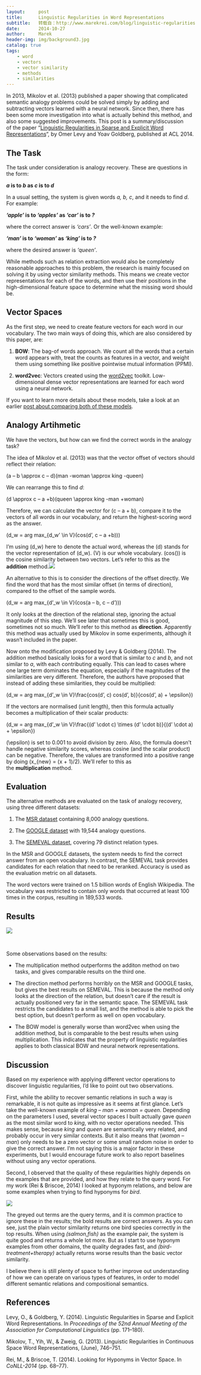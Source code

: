 ```yaml
---
layout:     post
title:      Linguistic Regularities in Word Representations
subtitle:   转载自：http://www.marekrei.com/blog/linguistic-regularities-word-representations/
date:       2014-10-27
author:     Marek
header-img: img/background3.jpg
catalog: true
tags:
    - word
    - vectors
    - vector similarity
    - methods
    - similarities
---
```


In 2013, Mikolov et al. (2013) published a paper showing that complicated semantic analogy problems could be solved simply by adding and subtracting vectors learned with a neural network. Since then, there has been some more investigation into what is actually behind this method, and also some suggested improvements. This post is a summary/discussion of the paper “[Linguistic Regularities in Sparse and Explicit Word Representations](http://www.aclweb.org/anthology/W/W14/W14-1618.pdf)“, by Omer Levy and Yoav Goldberg, published at ACL 2014.

## The Task

The task under consideration is analogy recovery. These are questions in the form:

***a* is to *b* as *c* is to *d***

In a usual setting, the system is given words *a, b, c*, and it needs to find *d*. For example:

***‘apple’* is to *‘apples’* as *‘car’* is to *?***

where the correct answer is *‘cars’*. Or the well-known example:

***‘man’* is to *‘woman’* as *‘king’* is to *?***

where the desired answer is *‘queen’*.

While methods such as relation extraction would also be completely reasonable approaches to this problem, the research is mainly focused on solving it by using vector similarity methods. This means we create vector representations for each of the words, and then use their positions in the high-dimensional feature space to determine what the missing word should be.

## Vector Spaces

As the first step, we need to create feature vectors for each word in our vocabulary. The two main ways of doing this, which are also considered by this paper, are:

1. **BOW**: The bag-of words approach. We count all the words that a certain word appears with, treat the counts as features in a vector, and weight them using something like positive pointwise mutual information (PPMI).

1. **word2vec**: Vectors created using the [word2vec](https://code.google.com/p/word2vec) toolkit. Low-dimensional dense vector representations are learned for each word using a neural network.


If you want to learn more details about these models, take a look at an earlier [post about comparing both of these models](http://www.marekrei.com/blog/dont-count-predict).

## Analogy Artihmetic

We have the vectors, but how can we find the correct words in the analogy task?

The idea of Mikolov et al. (2013) was that the vector offset of vectors should reflect their relation:

\(a – b \approx c – d\)\(man -woman \approx king -queen\)

We can rearrange this to find *d*:

\(d \approx c – a +b\)\(queen \approx king -man +woman\)

Therefore, we can calculate the vector for \(c – a + b\), compare it to the vectors of all words in our vocabulary, and return the highest-scoring word as the answer.

\(d_w = arg max_{d_w’ \in V}(cos(d’, c – a +b))\)

I’m using \(d_w\) here to denote the actual word, whereas the \(d\) stands for the vector representation of \(d_w\). \(V\) is our whole vocabulary. \(cos()\) is the cosine similarity between two vectors. Let’s refer to this as the **addition** method.![](http://www.marekrei.com/blog/wp-content/uploads/2014/10/regularities_equation.png)


An alternative to this is to consider the directions of the offset directly. We find the word that has the most similar offset (in terms of direction), compared to the offset of the sample words.

\(d_w = arg max_{d’_w \in V}(cos(a – b, c – d’))\)

It only looks at the direction of the relational step, ignoring the actual magnitude of this step. We’ll see later that sometimes this is good, sometimes not so much. We’ll refer to this method as **direction**. Apparently this method was actually used by Mikolov in some experiments, although it wasn’t included in the paper.

Now onto the modification proposed by Levy & Goldberg (2014). The addition method basically looks for a word that is similar to *c* and *b*, and not similar to *a*, with each contributing equally. This can lead to cases where one large term dominates the equation, especially if the magnitudes of the similarities are very different. Therefore, the authors have proposed that instead of adding these similarities, they could be multiplied:

\(d_w = arg max_{d’_w \in V}\frac{cos(d’, c) cos(d’, b)}{cos(d’, a) + \epsilon}\)

If the vectors are normalised (unit length), then this formula actually becomes a multiplication of their scalar products:

\(d_w = arg max_{d’_w \in V}\frac{(d’ \cdot c) \times (d’ \cdot b)}{(d’ \cdot a) + \epsilon}\)

\(\epsilon\) is set to 0.001 to avoid division by zero. Also, the formula doesn’t handle negative similarity scores, whereas cosine (and the scalar product) can be negative. Therefore, the values are transformed into a positive range by doing \(x_{new} = (x + 1)/2\). We’ll refer to this as the **multiplication** method.

## Evaluation

The alternative methods are evaluated on the task of analogy recovery, using three different datasets:

1. The [MSR dataset](http://research.microsoft.com/en-us/projects/rnn) containing 8,000 analogy questions.

1. The [GOOGLE dataset](https://code.google.com/p/word2vec/source/browse/trunk/questions-words.txt) with 19,544 analogy questions.

1. The [SEMEVAL dataset](https://sites.google.com/site/semeval2012task2/download), covering 79 distinct relation types.


In the MSR and GOOGLE datasets, the system needs to find the correct answer from an open vocabulary. In contrast, the SEMEVAL task provides candidates for each relation that need to be reranked. Accuracy is used as the evaluation metric on all datasets.

The word vectors were trained on 1.5 billion words of English Wikipedia. The vocabulary was restricted to contain only words that occurred at least 100 times in the corpus, resulting in 189,533 words.

## Results

[![](http://www.marekrei.com/blog/wp-content/uploads/2014/10/regularities_results.png)
](http://www.marekrei.com/blog/wp-content/uploads/2014/10/regularities_results.png)

 

Some observations based on the results:

- The multiplication method outperforms the additon method on two tasks, and gives comparable results on the third one.

- The direction method performs horribly on the MSR and GOOGLE tasks, but gives the best results on SEMEVAL. This is because the method only looks at the direction of the relation, but doesn’t care if the result is actually positioned very far in the semantic space. The SEMEVAL task restricts the candidates to a small list, and the method is able to pick the best option, but doesn’t perform as well on open vocabulary.

- The BOW model is generally worse than word2vec when using the addition method, but is comparable to the best results when using multiplication. This indicates that the property of linguistic regularities applies to both classical BOW and neural network representations.


## Discussion

Based on my experience with applying different vector operations to discover linguistic regularities, I’d like to point out two observations.

First, while the ability to recover semantic relations in such a way is remarkable, it is not quite as impressive as it seems at first glance. Let’s take the well-known example of *king – man + woman = queen*. Depending on the parameters I used, several vector spaces I built actually gave *queen* as the most similar word to *king*, with no vector operations needed. This makes sense, because *king* and *queen* are semantically very related, and probably occur in very similar contexts. But it also means that (*woman – man*) only needs to be a zero vector or some small random noise in order to give the correct answer. I’m not saying this is a major factor in these experiments, but I would encourage future work to also report baselines without using any vector operations.

Second, I observed that the quality of these regularities highly depends on the examples that are provided, and how they relate to the query word. For my work (Rei & Briscoe, 2014) I looked at hyponym relations, and below are some examples when trying to find hyponyms for *bird*.

[![](http://www.marekrei.com/blog/wp-content/uploads/2014/10/regularities_mytable.png)
](http://www.marekrei.com/blog/wp-content/uploads/2014/10/regularities_mytable.png)

The greyed out terms are the query terms, and it is common practice to ignore these in the results; the bold results are correct answers. As you can see, just the plain vector similarity returns one bird species correctly in the top results. When using *(salmon,fish)* as the example pair, the system is quite good and returns a whole lot more. But as I start to use hyponym examples from other domains, the quality degrades fast, and *(bird-treatment+therapy)* actually returns worse results than the basic vector similarity.

I believe there is still plenty of space to further improve out understanding of how we can operate on various types of features, in order to model different semantic relations and compositional semantics.

## References

Levy, O., & Goldberg, Y. (2014). Linguistic Regularities in Sparse and Explicit Word Representations. In *Proceedings of the 52nd Annual Meeting of the Association for Computational Linguistics* (pp. 171–180).

Mikolov, T., Yih, W., & Zweig, G. (2013). Linguistic Regularities in Continuous Space Word Representations, (June), 746–751.

Rei, M., & Briscoe, T. (2014). Looking for Hyponyms in Vector Space. In *CoNLL-2014* (pp. 68–77).
